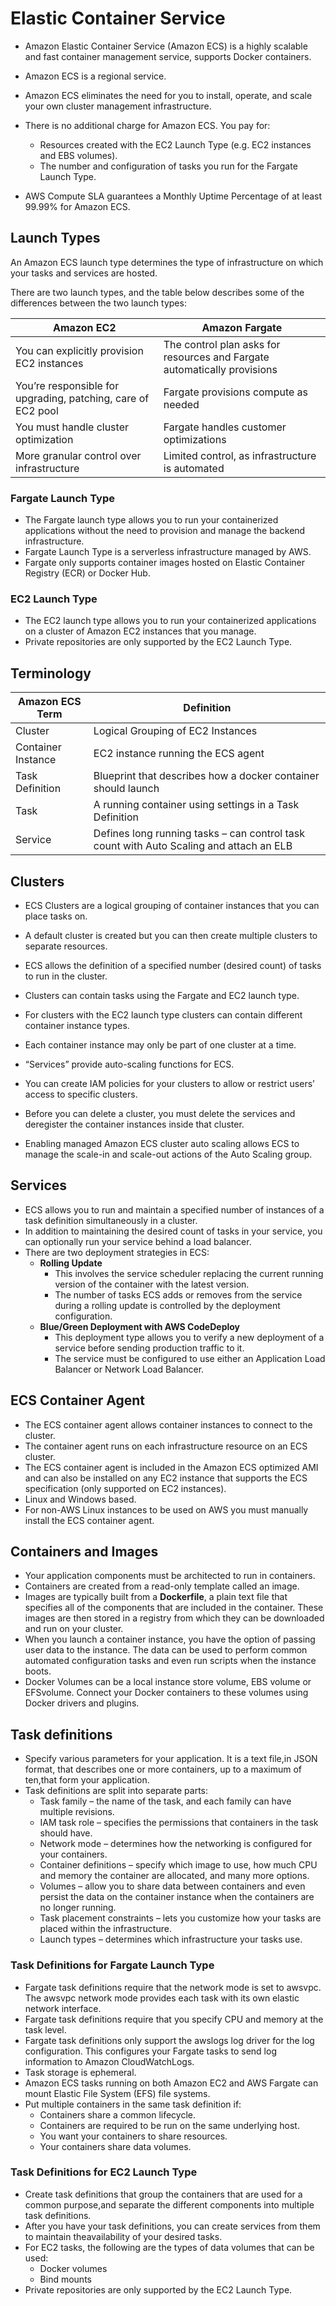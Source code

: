 # Elastic Container Service

- Amazon Elastic Container Service (Amazon ECS) is a highly scalable and fast container management service, supports Docker containers.
- Amazon ECS is a regional service.
- Amazon ECS eliminates the need for you to install, operate, and scale your own cluster management infrastructure.
- There is no additional charge for Amazon ECS. You pay for:
  - Resources created with the EC2 Launch Type (e.g. EC2 instances and EBS volumes).
  - The number and configuration of tasks you run for the Fargate Launch Type.

- AWS Compute SLA guarantees a Monthly Uptime Percentage of at least 99.99% for Amazon ECS.

## Launch Types

An Amazon ECS launch type determines the type of infrastructure on which your tasks and services are hosted.

There are two launch types, and the table below describes some of the differences between the two launch types:

| **Amazon EC2**                                               | **Amazon Fargate**                                           |
| ------------------------------------------------------------ | ------------------------------------------------------------ |
| You can explicitly provision EC2 instances                   | The control plan asks for resources and Fargate automatically provisions |
| You’re responsible for upgrading, patching, care of EC2 pool | Fargate provisions compute as needed                         |
| You must handle cluster optimization                         | Fargate handles customer optimizations                       |
| More granular control over infrastructure                    | Limited control, as infrastructure is automated              |

### Fargate Launch Type

- The Fargate launch type allows you to run your containerized applications without the need to provision and manage the backend infrastructure. 
- Fargate Launch Type is a serverless infrastructure managed by AWS.
- Fargate only supports container images hosted on Elastic Container Registry (ECR) or Docker Hub.

### EC2 Launch Type

- The EC2 launch type allows you to run your containerized applications on a cluster of Amazon EC2 instances that you manage.
- Private repositories are only supported by the EC2 Launch Type.

## Terminology

| **Amazon ECS Term** | **Definition**                                               |
| ------------------- | ------------------------------------------------------------ |
| Cluster             | Logical Grouping of EC2 Instances                            |
| Container Instance  | EC2 instance running the ECS agent                           |
| Task Definition     | Blueprint that describes how a docker container should launch |
| Task                | A running container using settings in a Task Definition      |
| Service             | Defines long running tasks – can control task count with Auto Scaling and attach an ELB |

## Clusters

- ECS Clusters are a logical grouping of container instances that you can place tasks on.

- A default cluster is created but you can then create multiple clusters to separate resources.

- ECS allows the definition of a specified number (desired count) of tasks to run in the cluster.

- Clusters can contain tasks using the Fargate and EC2 launch type.

- For clusters with the EC2 launch type clusters can contain different container instance types.
- Each container instance may only be part of one cluster at a time.
- “Services” provide auto-scaling functions for ECS.
- You can create IAM policies for your clusters to allow or restrict users’ access to specific clusters.
- Before you can delete a cluster, you must delete the services and deregister the container instances inside that cluster.
- Enabling managed Amazon ECS cluster auto scaling allows ECS to manage the scale-in and scale-out actions of the Auto Scaling group.

## Services
- ECS allows you to run and maintain a specified number of instances of a task definition simultaneously in a cluster.
- In addition to maintaining the desired count of tasks in your service, you can optionally run your service behind a load balancer.
- There are two deployment strategies in ECS:
  - **Rolling Update**
    - This involves the service scheduler replacing the current running version of the container with the latest version.
    - The number of tasks ECS adds or removes from the service during a rolling update is controlled by the deployment configuration.
  - **Blue/Green Deployment with AWS CodeDeploy**
    - This deployment type allows you to verify a new deployment of a service before sending production traffic to it.
    - The service must be configured to use either an Application Load Balancer or Network Load Balancer.

## ECS Container Agent

- The ECS container agent allows container instances to connect to the cluster.
- The container agent runs on each infrastructure resource on an ECS cluster.
- The ECS container agent is included in the Amazon ECS optimized AMI and can also be installed on any EC2 instance that supports the ECS specification (only supported on EC2 instances).
- Linux and Windows based.
- For non-AWS Linux instances to be used on AWS you must manually install the ECS container agent.

## Containers and Images

- Your application components must be architected to run in containers.
- Containers are created from a read-only template called an image.
- Images are typically built from a  **Dockerfile**, a plain text file that specifies all of the components that are included in the container. These images are then stored in a registry from which they can be downloaded and run on your cluster.
- When you launch a container instance, you have the option of passing user data to the instance. The data can be used to perform common automated configuration tasks and even run scripts when the instance boots.
- Docker Volumes can be a local instance store volume, EBS volume or EFSvolume. Connect your Docker containers to these volumes using Docker drivers and plugins.

## **Task definitions**

- Specify various parameters for your application. It is a text file,in JSON format, that describes one or more containers, up to a maximum of ten,that form your application.
- Task definitions are split into separate parts:
  - Task family – the name of the task, and each family can have multiple revisions.
  - IAM task role – specifies the permissions that containers in the task should have.
  - Network mode – determines how the networking is configured for your containers.
  - Container definitions – specify which image to use, how much CPU and memory the container are allocated, and many more options.
  - Volumes – allow you to share data between containers and even persist the data on the container instance when the containers are no longer running.
  - Task placement constraints – lets you customize how your tasks are placed within the infrastructure.
  - Launch types – determines which infrastructure your tasks use.

### Task Definitions for Fargate Launch Type

- Fargate task definitions require that the network mode is set to awsvpc. The awsvpc network mode provides each task with its own elastic network interface.
- Fargate task definitions require that you specify CPU and memory at the task level.
- Fargate task definitions only support the awslogs log driver for the log configuration. This configures your Fargate tasks to send log information to Amazon CloudWatchLogs.
- Task storage is ephemeral.
- Amazon ECS tasks running on both Amazon EC2 and AWS Fargate can mount Elastic File System (EFS) file systems.
- Put multiple containers in the same task definition if:
  - Containers share a common lifecycle.
  - Containers are required to be run on the same underlying host.
  - You want your containers to share resources.
  - Your containers share data volumes.

### Task Definitions for EC2 Launch Type
- Create task definitions that group the containers that are used for a common purpose,and separate the different components into multiple task definitions.
- After you have your task definitions, you can create services from them to maintain theavailability of your desired tasks.
- For EC2 tasks, the following are the types of data volumes that can be used:
  - Docker volumes
  - Bind mounts
- Private repositories are only supported by the EC2 Launch Type.

